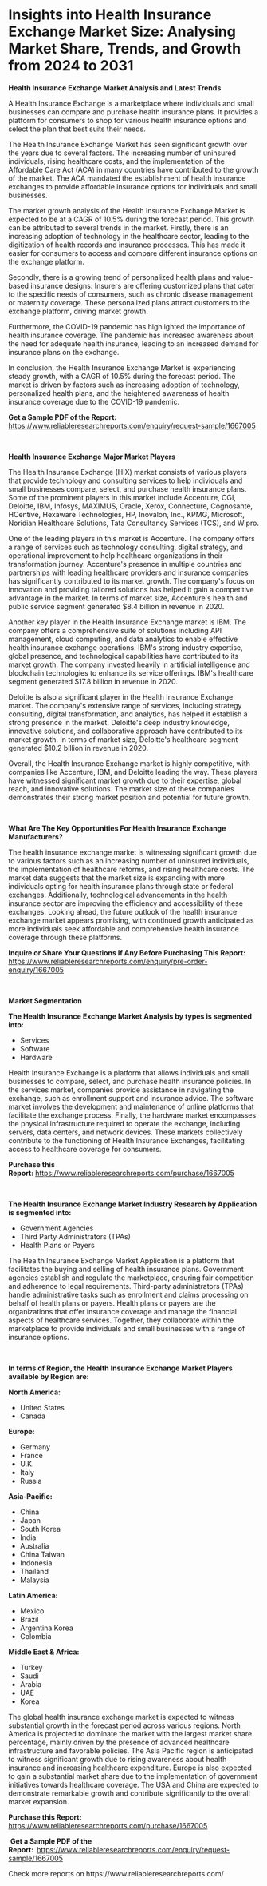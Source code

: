 <p><h1>Insights into Health Insurance Exchange Market Size: Analysing Market Share, Trends, and Growth from 2024 to 2031</h1></p><p><strong>Health Insurance Exchange Market Analysis and Latest Trends</strong></p>
<p><p>A Health Insurance Exchange is a marketplace where individuals and small businesses can compare and purchase health insurance plans. It provides a platform for consumers to shop for various health insurance options and select the plan that best suits their needs.</p><p>The Health Insurance Exchange Market has seen significant growth over the years due to several factors. The increasing number of uninsured individuals, rising healthcare costs, and the implementation of the Affordable Care Act (ACA) in many countries have contributed to the growth of the market. The ACA mandated the establishment of health insurance exchanges to provide affordable insurance options for individuals and small businesses.</p><p>The market growth analysis of the Health Insurance Exchange Market is expected to be at a CAGR of 10.5% during the forecast period. This growth can be attributed to several trends in the market. Firstly, there is an increasing adoption of technology in the healthcare sector, leading to the digitization of health records and insurance processes. This has made it easier for consumers to access and compare different insurance options on the exchange platform.</p><p>Secondly, there is a growing trend of personalized health plans and value-based insurance designs. Insurers are offering customized plans that cater to the specific needs of consumers, such as chronic disease management or maternity coverage. These personalized plans attract customers to the exchange platform, driving market growth.</p><p>Furthermore, the COVID-19 pandemic has highlighted the importance of health insurance coverage. The pandemic has increased awareness about the need for adequate health insurance, leading to an increased demand for insurance plans on the exchange.</p><p>In conclusion, the Health Insurance Exchange Market is experiencing steady growth, with a CAGR of 10.5% during the forecast period. The market is driven by factors such as increasing adoption of technology, personalized health plans, and the heightened awareness of health insurance coverage due to the COVID-19 pandemic.</p></p>
<p><strong>Get a Sample PDF of the Report:&nbsp;</strong> <a href="https://www.reliableresearchreports.com/enquiry/request-sample/1667005">https://www.reliableresearchreports.com/enquiry/request-sample/1667005</a></p>
<p>&nbsp;</p>
<p><strong>Health Insurance Exchange Major Market Players</strong></p>
<p><p>The Health Insurance Exchange (HIX) market consists of various players that provide technology and consulting services to help individuals and small businesses compare, select, and purchase health insurance plans. Some of the prominent players in this market include Accenture, CGI, Deloitte, IBM, Infosys, MAXIMUS, Oracle, Xerox, Connecture, Cognosante, HCentive, Hexaware Technologies, HP, Inovalon, Inc., KPMG, Microsoft, Noridian Healthcare Solutions, Tata Consultancy Services (TCS), and Wipro.</p><p>One of the leading players in this market is Accenture. The company offers a range of services such as technology consulting, digital strategy, and operational improvement to help healthcare organizations in their transformation journey. Accenture's presence in multiple countries and partnerships with leading healthcare providers and insurance companies has significantly contributed to its market growth. The company's focus on innovation and providing tailored solutions has helped it gain a competitive advantage in the market. In terms of market size, Accenture's health and public service segment generated $8.4 billion in revenue in 2020.</p><p>Another key player in the Health Insurance Exchange market is IBM. The company offers a comprehensive suite of solutions including API management, cloud computing, and data analytics to enable effective health insurance exchange operations. IBM's strong industry expertise, global presence, and technological capabilities have contributed to its market growth. The company invested heavily in artificial intelligence and blockchain technologies to enhance its service offerings. IBM's healthcare segment generated $17.8 billion in revenue in 2020.</p><p>Deloitte is also a significant player in the Health Insurance Exchange market. The company's extensive range of services, including strategy consulting, digital transformation, and analytics, has helped it establish a strong presence in the market. Deloitte's deep industry knowledge, innovative solutions, and collaborative approach have contributed to its market growth. In terms of market size, Deloitte's healthcare segment generated $10.2 billion in revenue in 2020.</p><p>Overall, the Health Insurance Exchange market is highly competitive, with companies like Accenture, IBM, and Deloitte leading the way. These players have witnessed significant market growth due to their expertise, global reach, and innovative solutions. The market size of these companies demonstrates their strong market position and potential for future growth.</p></p>
<p>&nbsp;</p>
<p><strong>What Are The Key Opportunities For Health Insurance Exchange Manufacturers?</strong></p>
<p><p>The health insurance exchange market is witnessing significant growth due to various factors such as an increasing number of uninsured individuals, the implementation of healthcare reforms, and rising healthcare costs. The market data suggests that the market size is expanding with more individuals opting for health insurance plans through state or federal exchanges. Additionally, technological advancements in the health insurance sector are improving the efficiency and accessibility of these exchanges. Looking ahead, the future outlook of the health insurance exchange market appears promising, with continued growth anticipated as more individuals seek affordable and comprehensive health insurance coverage through these platforms.</p></p>
<p><strong>Inquire or Share Your Questions If Any Before Purchasing This Report:</strong> <a href="https://www.reliableresearchreports.com/enquiry/pre-order-enquiry/1667005">https://www.reliableresearchreports.com/enquiry/pre-order-enquiry/1667005</a></p>
<p>&nbsp;</p>
<p><strong>Market Segmentation</strong></p>
<p><strong>The Health Insurance Exchange Market Analysis by types is segmented into:</strong></p>
<p><ul><li>Services</li><li>Software</li><li>Hardware</li></ul></p>
<p><p>Health Insurance Exchange is a platform that allows individuals and small businesses to compare, select, and purchase health insurance policies. In the services market, companies provide assistance in navigating the exchange, such as enrollment support and insurance advice. The software market involves the development and maintenance of online platforms that facilitate the exchange process. Finally, the hardware market encompasses the physical infrastructure required to operate the exchange, including servers, data centers, and network devices. These markets collectively contribute to the functioning of Health Insurance Exchanges, facilitating access to healthcare coverage for consumers.</p></p>
<p><strong>Purchase this Report:&nbsp;</strong><a href="https://www.reliableresearchreports.com/purchase/1667005">https://www.reliableresearchreports.com/purchase/1667005</a></p>
<p>&nbsp;</p>
<p><strong>The Health Insurance Exchange Market Industry Research by Application is segmented into:</strong></p>
<p><ul><li>Government Agencies</li><li>Third Party Administrators (TPAs)</li><li>Health Plans or Payers</li></ul></p>
<p><p>The Health Insurance Exchange Market Application is a platform that facilitates the buying and selling of health insurance plans. Government agencies establish and regulate the marketplace, ensuring fair competition and adherence to legal requirements. Third-party administrators (TPAs) handle administrative tasks such as enrollment and claims processing on behalf of health plans or payers. Health plans or payers are the organizations that offer insurance coverage and manage the financial aspects of healthcare services. Together, they collaborate within the marketplace to provide individuals and small businesses with a range of insurance options.</p></p>
<p>&nbsp;</p>
<p><strong>In terms of Region, the Health Insurance Exchange Market Players available by Region are:</strong></p>
<p>
    <p> <strong> North America: </strong>
        <ul>
            <li>United States</li>
            <li>Canada</li>
        </ul>
        </p> 
    <p> <strong> Europe: </strong>
        <ul>
            <li>Germany</li>
            <li>France</li>
            <li>U.K.</li>
            <li>Italy</li>
            <li>Russia</li>
        </ul>
        </p> 
    <p> <strong> Asia-Pacific: </strong>
        <ul>
            <li>China</li>
            <li>Japan</li>
            <li>South Korea</li>
            <li>India</li>
            <li>Australia</li>
            <li>China Taiwan</li>
            <li>Indonesia</li>
            <li>Thailand</li>
            <li>Malaysia</li>
        </ul>
        </p> 
    <p> <strong> Latin America: </strong>
        <ul>
            <li>Mexico</li>
            <li>Brazil</li>
            <li>Argentina Korea</li>
            <li>Colombia</li>
        </ul>
        </p> 
    <p> <strong> Middle East & Africa: </strong>
        <ul>
            <li>Turkey</li>
            <li>Saudi</li>
            <li>Arabia</li>
            <li>UAE</li>
            <li>Korea</li>
        </ul>
    </p>
    </p>
<p><p>The global health insurance exchange market is expected to witness substantial growth in the forecast period across various regions. North America is projected to dominate the market with the largest market share percentage, mainly driven by the presence of advanced healthcare infrastructure and favorable policies. The Asia Pacific region is anticipated to witness significant growth due to rising awareness about health insurance and increasing healthcare expenditure. Europe is also expected to gain a substantial market share due to the implementation of government initiatives towards healthcare coverage. The USA and China are expected to demonstrate remarkable growth and contribute significantly to the overall market expansion.</p></p>
<p><strong>Purchase this Report: </strong><a href="https://www.reliableresearchreports.com/purchase/1667005">https://www.reliableresearchreports.com/purchase/1667005</a></p>
<p>&nbsp;<strong>Get a Sample PDF of the Report:&nbsp;&nbsp;</strong><a href="https://www.reliableresearchreports.com/enquiry/request-sample/1667005">https://www.reliableresearchreports.com/enquiry/request-sample/1667005</a></p>
<p><strong></strong></p>
<p>Check more reports on https://www.reliableresearchreports.com/</p>